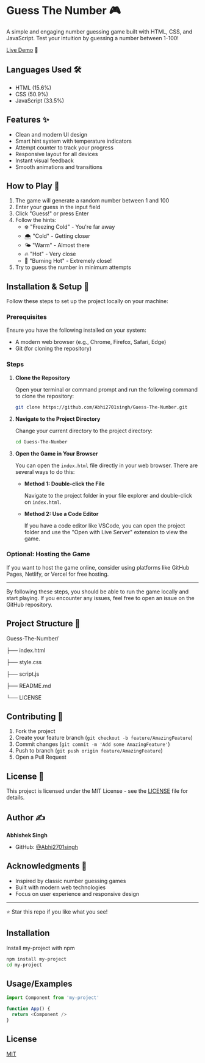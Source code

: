 # Guess The Number 🎮

A simple and engaging number guessing game built with HTML, CSS, and JavaScript. Test your intuition by guessing a number between 1-100!

[Live Demo](https://abhi2701singh.github.io/Guess-The-Number/) 🎯

## Languages Used 🛠️

- HTML (15.6%)
- CSS (50.9%) 
- JavaScript (33.5%)

## Features ✨

- Clean and modern UI design
- Smart hint system with temperature indicators
- Attempt counter to track your progress
- Responsive layout for all devices
- Instant visual feedback
- Smooth animations and transitions

## How to Play 🎯

1. The game will generate a random number between 1 and 100
2. Enter your guess in the input field
3. Click "Guess!" or press Enter
4. Follow the hints:
   - ❄️ "Freezing Cold" - You're far away
   - 🌨️ "Cold" - Getting closer
   - 🌤️ "Warm" - Almost there
   - 🔥 "Hot" - Very close
   - 🌋 "Burning Hot" - Extremely close!
5. Try to guess the number in minimum attempts

## Installation & Setup 🚀

Follow these steps to set up the project locally on your machine:

### Prerequisites

Ensure you have the following installed on your system:

- A modern web browser (e.g., Chrome, Firefox, Safari, Edge)
- Git (for cloning the repository)

### Steps

1. **Clone the Repository**

   Open your terminal or command prompt and run the following command to clone the repository:

   ```bash
   git clone https://github.com/Abhi2701singh/Guess-The-Number.git
   ```

2. **Navigate to the Project Directory**

   Change your current directory to the project directory:

   ```bash
   cd Guess-The-Number
   ```

3. **Open the Game in Your Browser**

   You can open the `index.html` file directly in your web browser. There are several ways to do this:

   - **Method 1: Double-click the File**

     Navigate to the project folder in your file explorer and double-click on `index.html`.

   - **Method 2: Use a Code Editor**

     If you have a code editor like VSCode, you can open the project folder and use the "Open with Live Server" extension to view the game.

  

### Optional: Hosting the Game

If you want to host the game online, consider using platforms like GitHub Pages, Netlify, or Vercel for free hosting.

---

By following these steps, you should be able to run the game locally and start playing. If you encounter any issues, feel free to open an issue on the GitHub repository.

## Project Structure 📁


Guess-The-Number/


├── index.html


├── style.css


├── script.js


├── README.md


└── LICENSE


## Contributing 🤝

1. Fork the project
2. Create your feature branch (`git checkout -b feature/AmazingFeature`)
3. Commit changes (`git commit -m 'Add some AmazingFeature'`)
4. Push to branch (`git push origin feature/AmazingFeature`)
5. Open a Pull Request

## License 📝

This project is licensed under the MIT License - see the [LICENSE](LICENSE) file for details.

## Author ✍️

**Abhishek Singh**
- GitHub: [@Abhi2701singh](https://github.com/Abhi2701singh)

## Acknowledgments 👏

- Inspired by classic number guessing games
- Built with modern web technologies
- Focus on user experience and responsive design

---
⭐ Star this repo if you like what you see!



## Installation

Install my-project with npm

```bash
npm install my-project
cd my-project
```

## Usage/Examples

```javascript
import Component from 'my-project'

function App() {
  return <Component />
}
```

## License

[MIT](https://choosealicense.com/licenses/mit/)
